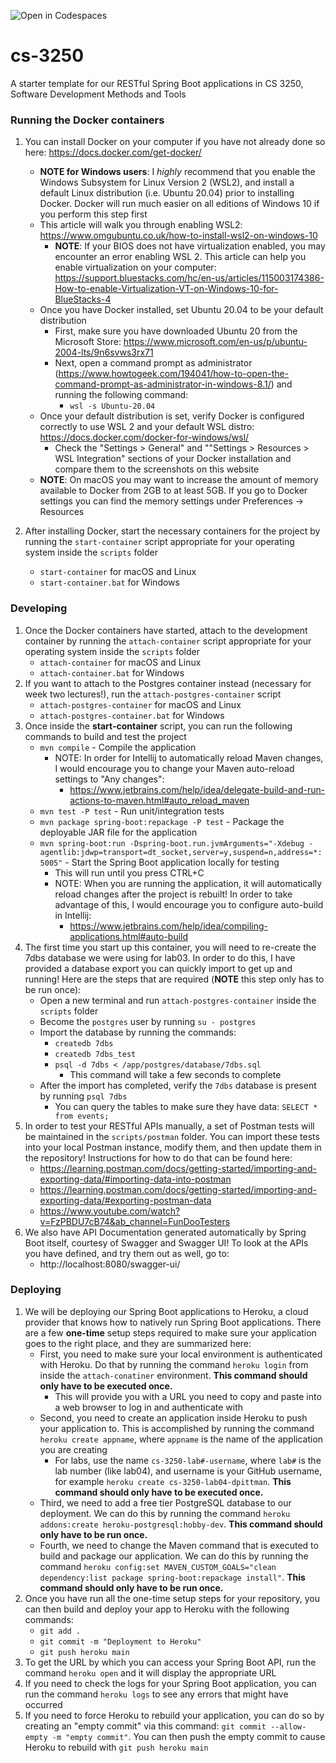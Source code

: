 ![Open in Codespaces](https://classroom.github.com/assets/open-in-codespaces-abfff4d4e15f9e1bd8274d9a39a0befe03a0632bb0f153d0ec72ff541cedbe34.svg)
# cs-3250
A starter template for our RESTful Spring Boot applications in CS 3250, Software Development Methods and Tools

### Running the Docker containers
1. You can install Docker on your computer if you have not already done so here: https://docs.docker.com/get-docker/
    * **NOTE for Windows users**: I *highly* recommend that you enable the Windows Subsystem for Linux Version 2 (WSL2), and install a default Linux distribution (i.e. Ubuntu 20.04) prior to installing Docker. Docker will run much easier on all editions of Windows 10 if you perform this step first
    * This article will walk you through enabling WSL2: https://www.omgubuntu.co.uk/how-to-install-wsl2-on-windows-10
        - **NOTE**: If your BIOS does not have virtualization enabled, you may encounter an error enabling WSL 2. This article can help you enable virtualization on your computer: https://support.bluestacks.com/hc/en-us/articles/115003174386-How-to-enable-Virtualization-VT-on-Windows-10-for-BlueStacks-4
    * Once you have Docker installed, set Ubuntu 20.04 to be your default distribution
      - First, make sure you have downloaded Ubuntu 20 from the Microsoft Store: https://www.microsoft.com/en-us/p/ubuntu-2004-lts/9n6svws3rx71
      - Next, open a command prompt as administrator (https://www.howtogeek.com/194041/how-to-open-the-command-prompt-as-administrator-in-windows-8.1/) and running the following command:
        - `wsl -s Ubuntu-20.04`
    * Once your default distribution is set, verify Docker is configured correctly to use WSL 2 and your default WSL distro: https://docs.docker.com/docker-for-windows/wsl/
        - Check the "Settings > General" and ""Settings > Resources > WSL Integration" sections of your Docker installation and compare them to the screenshots on this website
    * **NOTE**: On macOS you may want to increase the amount of memory available to Docker from 2GB to at least 5GB. If you go to Docker settings you can find the memory settings under Preferences -> Resources

2. After installing Docker, start the necessary containers for the project by running the `start-container` script appropriate for your operating system inside the `scripts` folder
    - `start-container` for macOS and Linux
    - `start-container.bat` for Windows

### Developing

1. Once the Docker containers have started, attach to the development container by running the `attach-container` script appropriate for your operating system inside the `scripts` folder
    - `attach-container` for macOS and Linux
    - `attach-container.bat` for Windows
2. If you want to attach to the Postgres container instead (necessary for week two lectures!), run the `attach-postgres-container` script
   - `attach-postgres-container` for macOS and Linux
   - `attach-postgres-container.bat` for Windows 
3. Once inside the **start-container** script, you can run the following commands to build and test the project
   - `mvn compile` - Compile the application
     - NOTE: In order for Intellij to automatically reload Maven changes, I would encourage you to change your Maven auto-reload settings to "Any changes":
       - https://www.jetbrains.com/help/idea/delegate-build-and-run-actions-to-maven.html#auto_reload_maven
   - `mvn test -P test` - Run unit/integration tests
   - `mvn package spring-boot:repackage -P test` - Package the deployable JAR file for the application
   - `mvn spring-boot:run -Dspring-boot.run.jvmArguments="-Xdebug -agentlib:jdwp=transport=dt_socket,server=y,suspend=n,address=*:5005"` - Start the Spring Boot application locally for testing
      - This will run until you press CTRL+C
      - NOTE: When you are running the application, it will automatically reload changes after the project is rebuilt! In order to take advantage of this, I would encourage you to configure auto-build in Intellij:
        - https://www.jetbrains.com/help/idea/compiling-applications.html#auto-build
4. The first time you start up this container, you will need to re-create the 7dbs database we were using for lab03. In order to do this, I have provided a database export you can quickly import to get up and running! Here are the steps that are required (**NOTE** this step only has to be run once):
   - Open a new terminal and run `attach-postgres-container` inside the `scripts` folder
   - Become the `postgres` user by running `su - postgres`
   - Import the database by running the commands:
     - `createdb 7dbs`
     - `createdb 7dbs_test`
     - `psql -d 7dbs < /app/postgres/database/7dbs.sql`
       - This command will take a few seconds to complete
   - After the import has completed, verify the `7dbs` database is present by running `psql 7dbs`
     - You can query the tables to make sure they have data: `SELECT * from events;`
5. In order to test your RESTful APIs manually, a set of Postman tests will be maintained in the `scripts/postman` folder. You can import these tests into your local Postman instance, modify them, and then update them in the repository! Instructions for how to do that can be found here:
   - https://learning.postman.com/docs/getting-started/importing-and-exporting-data/#importing-data-into-postman
   - https://learning.postman.com/docs/getting-started/importing-and-exporting-data/#exporting-postman-data
   - https://www.youtube.com/watch?v=FzPBDU7cB74&ab_channel=FunDooTesters
6. We also have API Documentation generated automatically by Spring Boot itself, courtesy of Swagger and Swagger UI! To look at the APIs you have defined, and try them out as well, go to:
   - http://localhost:8080/swagger-ui/

### Deploying

1. We will be deploying our Spring Boot applications to Heroku, a cloud provider that knows how to natively run Spring Boot applications. There are a few **one-time** setup steps required to make sure your application goes to the right place, and they are summarized here:
   - First, you need to make sure your local environment is authenticated with Heroku. Do that by running the command `heroku login` from inside the `attach-conatiner` environment. **This command should only have to be executed once.**
     - This will provide you with a URL you need to copy and paste into a web browser to log in and authenticate with
   - Second, you need to create an application inside Heroku to push your application to. This is accomplished by running the command `heroku create appname`, where `appname` is the name of the application you are creating
     - For labs, use the name `cs-3250-lab#-username`, where `lab#` is the lab number (like lab04), and username is your GitHub username, for example `heroku create cs-3250-lab04-dpittman`. **This command should only have to be executed once.**
   - Third, we need to add a free tier PostgreSQL database to our deployment. We can do this by running the command `heroku addons:create heroku-postgresql:hobby-dev`. **This command should only have to be run once.**
   - Fourth, we need to change the Maven command that is executed to build and package our application. We can do this by running the command `heroku config:set MAVEN_CUSTOM_GOALS="clean dependency:list package spring-boot:repackage install"`. **This command should only have to be run once.**
2. Once you have run all the one-time setup steps for your repository, you can then build and deploy your app to Heroku with the following commands:
   - `git add .`
   - `git commit -m "Deployment to Heroku"`
   - `git push heroku main`
3. To get the URL by which you can access your Spring Boot API, run the command `heroku open` and it will display the appropriate URL
4. If you need to check the logs for your Spring Boot application, you can run the command `heroku logs` to see any errors that might have occurred
5. If you need to force Heroku to rebuild your application, you can do so by creating an "empty commit" via this command: `git commit --allow-empty -m "empty commit"`. You can then push the empty commit to cause Heroku to rebuild with `git push heroku main`
